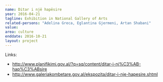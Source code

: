 ```yaml
---
name: Ditar i një hapësire
year: 2016-04-21
tagline: Exhibition in National Gallery of Arts
related-persons: "Adelina Greca, Eglantina Gjermeni, Artan Shabani"
value:
area: culture
enddate: 2016-10-21
layout: project
---
```

Links:
* <http://www.planifikimi.gov.al/?q=sq/content/ditar-i-nj%C3%AB-hap%C3%ABsire>
* <http://www.galeriakombetare.gov.al/ekspozita/ditar-i-nje-hapesire.shtml>
